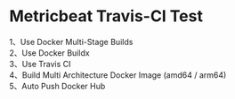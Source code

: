 # Metricbeat Travis-CI Test
1、Use Docker Multi-Stage Builds  
2、Use Docker Buildx  
3、Use Travis CI  
4、Build Multi Architecture Docker Image (amd64 / arm64)  
5、Auto Push Docker Hub  
